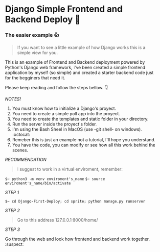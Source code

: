 # Django Simple Frontend and Backend Deploy :rocket:
### The easier example :+1:


>If you want to see a little example of how Django works this is a simple view for you.

This is an example of Frontend and Backend deployment powered by Python's Django web framework, I've been created a simple frontend application by myself (so simple) and created a starter backend code just for the begginers that need it. 

Please keep reading and follow the steps bellow. :point_down:

*NOTES!*

1. You must know how to initialize a Django's proyect.
2. You need to create a simple poll app into the proyect.
3. You need to create the templates and static folder in your directory.
4. Run the server inside the proyect's folder.
5. I'm using the Bash Sheel in MacOS (use -git shell- on windows). :octocat:
6. Remeber this is just an example not a tutorial, I'll hope you understand.
7. You have the code, you can modify or see how all this work behind the scenes.

*RECOMMENDATION*

>I suggest to work in a virtual enviroment, remember: 

```$~ python3 -m venv enviroment's_name```
```$~ source enviroment's_name/bin/activate```

*STEP 1*

```$~ cd Django-First-Deploy; cd sprite; python manage.py runserver```


*STEP 2*

> Go to this address 127.0.0.1:8000/home/

*STEP 3*

Go through the web and look how frontend and backend work together. :suspect:




